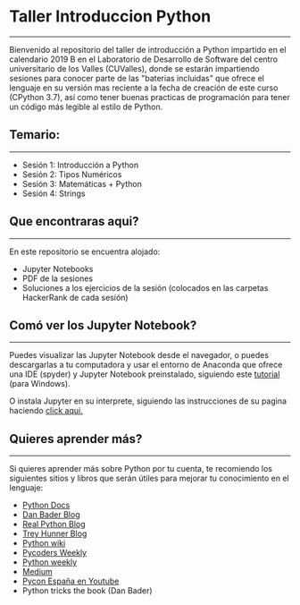# Taller Introduccion Python
___
Bienvenido al repositorio del taller de introducción a Python impartido en el calendario 2019 B en el Laboratorio de Desarrollo de Software del centro universitario de los Valles (CUValles), donde se estarán impartiendo sesiones para conocer parte de las "baterias incluidas" que ofrece el lenguaje en su versión mas reciente a la fecha de creación de este curso (CPython 3.7), así como tener buenas practicas de programación para tener un código más legible al estilo de Python.

## Temario:
___
* Sesión 1: Introducción a Python
* Sesión 2: Tipos Numéricos
* Sesión 3: Matemáticas + Python
* Sesión 4: Strings

## Que encontraras aqui?
___
En este repositorio se encuentra alojado:    
* Jupyter Notebooks   
* PDF de la sesiones  
* Soluciones a los ejercicios de la sesión (colocados en las carpetas HackerRank de cada sesión)

## Comó ver los Jupyter Notebook?
___
Puedes visualizar las Jupyter Notebook desde el navegador, o puedes descargarlas a tu computadora y usar el entorno de Anaconda que ofrece una IDE (spyder) y Jupyter Notebook preinstalado, siguiendo este [tutorial](https://youtu.be/52h3r_lROGY) (para Windows).
 
O instala Jupyter en su interprete, siguiendo las instrucciones de su pagina haciendo [click aqui.](https://jupyter.org/install) 

## Quieres aprender más?
___
Si quieres aprender más sobre Python por tu cuenta, te recomiendo los siguientes sitios y libros que serán útiles para mejorar tu conocimiento en el lenguaje:  
* [Python Docs](docs.python.org/3)  
* [Dan Bader Blog](danbader.org)  
* [Real Python Blog](realpython.com)  
* [Trey Hunner Blog](treyhunner.com)  
* [Python wiki](wiki.python.org)  
* [Pycoders Weekly](pycoders.com)  
* [Python weekly](mailchi.mp/pythonweekly)  
* [Medium](medium.com)  
* [Pycon España en Youtube](https://www.youtube.com/channel/UCyth_6hqft9a7B_thdwYyww)  
* Python tricks the book (Dan Bader)
